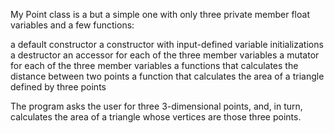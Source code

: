 My Point class is a but a simple one with only three private member float variables and
a few functions:

a default constructor
a constructor with input-defined variable initializations
a destructor
an accessor for each of the three member variables
a mutator for each of the three member variables
a functions that calculates the distance between two points
a function that calculates the area of a triangle defined by three points

The program asks the user for three 3-dimensional points, and, in turn,
calculates the area of a triangle whose vertices are those three points.

